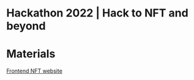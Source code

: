 # Hackathon 2022 | Hack to NFT and beyond

# Materials

[Frontend NFT website](https://www.behance.net/gallery/145051957/Neon-NFTs-website)
